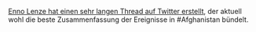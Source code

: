 [Enno Lenze hat einen sehr langen Thread auf Twitter erstellt][twitter], der aktuell wohl die beste Zusammenfassung der Ereignisse in #Afghanistan bündelt.

[twitter]: https://twitter.com/ennolenze/status/1427525980462231583
